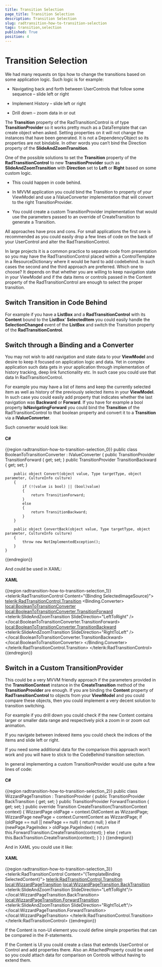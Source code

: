 ```yaml
---
title: Transition Selection
page_title: Transition Selection
description: Transition Selection
slug: radtransition-how-to-transition-selection
tags: transition,selection
published: True
position: 4
---
```


# Transition Selection

We had many requests on tips how to change the transitions based on some application logic. Such logic is for example:

* Navigating back and forth between UserControls that follow some sequence – slide left or right

* Implement History – slide left or right

* Drill down – zoom data in or out

The __Transition__ property of the RadTransitionControl is of type __TransitionProvider__ so it works pretty much as a DataTemplate that can create object when asked. Setting properties on it will not change the instances that have been generated. It is not a DependencyObject so its properties are not bindable. In other words you can’t bind the Direction property of the __SlideAndZoomTransition__.    

One of the possible solutions to set the __Transition__ property of the __RadTransitionControl__ to new __TransitionProvider__ such as __SlideAndZoomTransition__ with __Direction__ set to __Left__ or __Right__ based on some custom logic.    

* This could happen in code behind.

* In MVVM application you could bind the Transition to property of your ViewModel and use a IValueConverter implementation that will convert to the right TransitionProvider.

* You could create a custom TransitionProvider implementation that would use the parameters passed to an override of CreateTransition to generate a Transition.

All approaches have pros and cons. For small applications the first one is recommended as you could easily drop a few lines of code on the back of your UserControl and alter the RadTransitionControl.	

In large projects it is a common practice to separate code from presentation so you may have the RadTransitionControl placed within a ControlTemplate in a ResourceDictionary where it would be hard to add codebehind. In such cases the second and the third approach are preferred. Which one to choose? It depends on that whether you are willing to keep navigation state in your ViewModel and if the data items or controls passed in the Content property of the RadTransitionControl are enough to select the proper transition.	

## Switch Transition in Code Behind

For example if you have a __ListBox__ and a __RadTransitionControl__ with its __Content__ bound to the __ListBox__’ __SelectedItem__ you could easily handle the __SelectionChanged__ event of the __ListBox__ and switch the Transition property of the __RadTransitionControl__.

## Switch through a Binding and a Converter

You may not wish to add navigation and state data to your __ViewModel__ and desire to keep it focused on application logic and data. Yet in complex application such data gets in your application through implementation of history tracking, deep link functionality etc. In such case you could use that data In RadTransitionControl.

For example you may have a list of items and keep the currently selected item as well as history of the previously selected items in your __ViewModel__. In such case you could easily add property that indicates whether the last navigation was __Backward__ or __Forward__. If you have for example a bool property __IsNavigatingForward__ you could bind the __Transition__ of the RadTransitionControl to that boolean property and convert it to a __Transition__ via a __IValueConverter__.

Such converter would look like:

#### __C#__

{{region radtransition-how-to-transition-selection_0}}
	public class BooleanToTransitionConverter : IValueConverter
	{
		public TransitionProvider TransitionForward { get; set; }
		public TransitionProvider TransitionBackward { get; set; }
	
		public object Convert(object value, Type targetType, object parameter, CultureInfo culture)
		{
			if (!(value is bool) || (bool)value)
			{
				return TransitionForward;
			}
			else
			{
				return TransitionBackward;
			}
		}
	
		public object ConvertBack(object value, Type targetType, object parameter, CultureInfo culture)
		{
			throw new NotImplementedException();
		}
	}
{{endregion}}

And could be used in XAML:

#### __XAML__

{{region radtransition-how-to-transition-selection_1}}
	<telerik:RadTransitionControl Content="{Binding SelectedImageSource}">
	  <telerik:RadTransitionControl.Transition>
	    <Binding Path="IsNavigatingForward">
	      <Binding.Converter>
	        <local:BooleanToTransitionConverter>
	          <local:BooleanToTransitionConverter.TransitionForward>
	            <telerik:SlideAndZoomTransition SlideDirection="LeftToRight" />
	          </local:BooleanToTransitionConverter.TransitionForward>
	          <local:BooleanToTransitionConverter.TransitionBackward>
	            <telerik:SlideAndZoomTransition SlideDirection="RightToLeft" />
	          </local:BooleanToTransitionConverter.TransitionBackward>
	        </local:BooleanToTransitionConverter>
	      </Binding.Converter>
	    </Binding>
	  </telerik:RadTransitionControl.Transition>
	</telerik:RadTransitionControl>
{{endregion}}

## Switch in a Custom TransitionProvider

This could be a very MVVM friendly approach if the parameters provided in the __TransitionContext__ instance in the __CreateTransition__ method of the __TransitionProvider__ are enough. If you are binding the __Content__ property of __RadTransitionControl__ to objects from your __ViewModel__ and you could compare these objects, then you could implement a very decent solution to transition switching.	

For example if you drill down you could check if the new Content contains larger or smaller data range and respectively pick a zoom in or zoom out animation.	

If you navigate between indexed items you could check the indices of the items and slide left or right.	

If you need some additional data for the comparison this approach won’t work and you will have to stick to the CodeBehind transition selection.	

In general implementing a custom TransitionProvider would use quite a few lines of code:	

#### __C#__

{{region radtransition-how-to-transition-selection_2}}
	public class WizzardPageTransition : TransitionProvider
	{
		public TransitionProvider BackTransition { get; set; }
		public TransitionProvider ForwardTransition { get; set; }
		public override Transition CreateTransition(TransitionContext context)
		{
			WizzardPage oldPage = context.OldContent as WizzardPage;
			WizzardPage newPage = context.CurrentContent as WizzardPage;
			if (oldPage == null || newPage == null)
			{
				return null;
			}
			else if (newPage.PageIndex > oldPage.PageIndex)
			{
				return this.ForwardTransition.CreateTransition(context);
			}
			else
			{
				return this.BackTransition.CreateTransition(context);
			}
		}
	}
{{endregion}}

And in XAML you could use it like:

#### __XAML__

{{region radtransition-how-to-transition-selection_3}}
	<telerik:RadTransitionControl Content="{TemplateBinding SelectedContent}">
		<telerik:RadTransitionControl.Transition>
			<local:WizzardPageTransition>
				<local:WizzardPageTransition.BackTransition>
					<telerik:SlideAndZoomTransition SlideDirection="LeftToRight"/>
				</local:WizzardPageTransition.BackTransition>
				<local:WizzardPageTransition.ForwardTransition>
					<telerik:SlideAndZoomTransition SlideDirection="RightToLeft"/>
				</local:WizzardPageTransition.ForwardTransition>
			</local:WizzardPageTransition>
		</telerik:RadTransitionControl.Transition>
	</telerik:RadTransitionControl>	
{{endregion}}

If the Content is non-UI element you could define simple properties that can be compared in the if-statements.      	

If the Content is UI you could create a class that extends UserControl or Control and add properties there. Also an AttachedProperty could be used so you could attach data for comparison on Controls without having to extend them.      	
